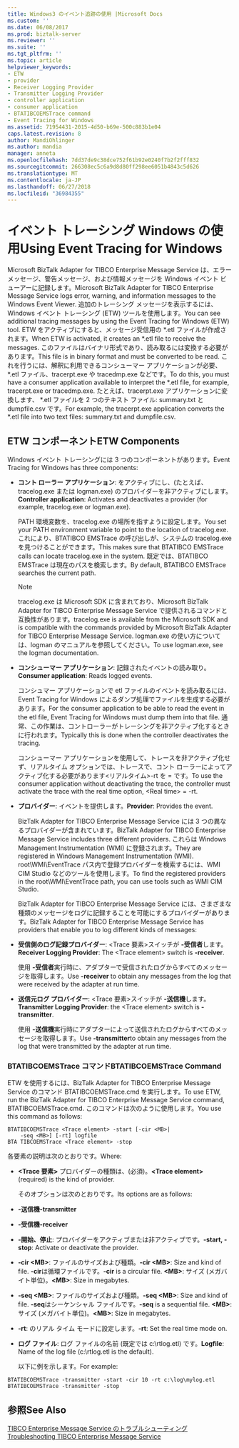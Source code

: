 ```yaml
---
title: Windows3 のイベント追跡の使用 |Microsoft Docs
ms.custom: ''
ms.date: 06/08/2017
ms.prod: biztalk-server
ms.reviewer: ''
ms.suite: ''
ms.tgt_pltfrm: ''
ms.topic: article
helpviewer_keywords:
- ETW
- provider
- Receiver Logging Provider
- Transmitter Logging Provider
- controller application
- consumer application
- BTATIBCOEMSTrace command
- Event Tracing for Windows
ms.assetid: 71954431-2015-4d50-b69e-500c883b1e04
caps.latest.revision: 8
author: MandiOhlinger
ms.author: mandia
manager: anneta
ms.openlocfilehash: 7dd37de9c38dce752f61b92e0240f7b2f2fff832
ms.sourcegitcommit: 266308ec5c6a9d8d80ff298ee6051b4843c5d626
ms.translationtype: MT
ms.contentlocale: ja-JP
ms.lasthandoff: 06/27/2018
ms.locfileid: "36984355"
---
```

# <a name="using-event-tracing-for-windows"></a><span data-ttu-id="d98c5-102">イベント トレーシング Windows の使用</span><span class="sxs-lookup"><span data-stu-id="d98c5-102">Using Event Tracing for Windows</span></span>
<span data-ttu-id="d98c5-103">Microsoft BizTalk Adapter for TIBCO Enterprise Message Service は、エラー メッセージ、警告メッセージ、および情報メッセージを Windows イベント ビューアーに記録します。</span><span class="sxs-lookup"><span data-stu-id="d98c5-103">Microsoft BizTalk Adapter for TIBCO Enterprise Message Service logs error, warning, and information messages to the Windows Event Viewer.</span></span> <span data-ttu-id="d98c5-104">追加のトレーシング メッセージを表示するには、Windows イベント トレーシング (ETW) ツールを使用します。</span><span class="sxs-lookup"><span data-stu-id="d98c5-104">You can see additional tracing messages by using the Event Tracing for Windows (ETW) tool.</span></span> <span data-ttu-id="d98c5-105">ETW をアクティブにすると、メッセージ受信用の \*.etl ファイルが作成されます。</span><span class="sxs-lookup"><span data-stu-id="d98c5-105">When ETW is activated, it creates an \*.etl file to receive the messages.</span></span> <span data-ttu-id="d98c5-106">このファイルはバイナリ形式であり、読み取るには変換する必要があります。</span><span class="sxs-lookup"><span data-stu-id="d98c5-106">This file is in binary format and must be converted to be read.</span></span> <span data-ttu-id="d98c5-107">これを行うには、解釈に利用できるコンシューマー アプリケーションが必要、 \*.etl ファイル、tracerpt.exe や tracedmp.exe などです。</span><span class="sxs-lookup"><span data-stu-id="d98c5-107">To do this, you must have a consumer application available to interpret the \*.etl file, for example, tracerpt.exe or tracedmp.exe.</span></span> <span data-ttu-id="d98c5-108">たとえば、tracerpt.exe アプリケーションに変換します、 \*.etl ファイルを 2 つのテキスト ファイル: summary.txt と dumpfile.csv です。</span><span class="sxs-lookup"><span data-stu-id="d98c5-108">For example, the tracerpt.exe application converts the \*.etl file into two text files: summary.txt and dumpfile.csv.</span></span>  
  
## <a name="etw-components"></a><span data-ttu-id="d98c5-109">ETW コンポーネント</span><span class="sxs-lookup"><span data-stu-id="d98c5-109">ETW Components</span></span>  
 <span data-ttu-id="d98c5-110">Windows イベント トレーシングには 3 つのコンポーネントがあります。</span><span class="sxs-lookup"><span data-stu-id="d98c5-110">Event Tracing for Windows has three components:</span></span>  
  
- <span data-ttu-id="d98c5-111">**コント ローラー アプリケーション**: をアクティブにし、(たとえば、tracelog.exe または logman.exe) のプロバイダーを非アクティブにします。</span><span class="sxs-lookup"><span data-stu-id="d98c5-111">**Controller application**: Activates and deactivates a provider (for example, tracelog.exe or logman.exe).</span></span>  
  
   <span data-ttu-id="d98c5-112">PATH 環境変数を、tracelog.exe の場所を指すように設定します。</span><span class="sxs-lookup"><span data-stu-id="d98c5-112">You set your PATH environment variable to point to the location of tracelog.exe.</span></span> <span data-ttu-id="d98c5-113">これにより、BTATIBCO EMSTrace の呼び出しが、システムの tracelog.exe を見つけることができます。</span><span class="sxs-lookup"><span data-stu-id="d98c5-113">This makes sure that BTATIBCO EMSTrace calls can locate tracelog.exe in the system.</span></span> <span data-ttu-id="d98c5-114">既定では、BTATIBCO EMSTrace は現在のパスを検索します。</span><span class="sxs-lookup"><span data-stu-id="d98c5-114">By default, BTATIBCO EMSTrace searches the current path.</span></span>  
  
  > [!NOTE]
  >  <span data-ttu-id="d98c5-115">tracelog.exe は Microsoft SDK に含まれており、Microsoft BizTalk Adapter for TIBCO Enterprise Message Service で提供されるコマンドと互換性があります。</span><span class="sxs-lookup"><span data-stu-id="d98c5-115">tracelog.exe is available from the Microsoft SDK and is compatible with the commands provided by Microsoft BizTalk Adapter for TIBCO Enterprise Message Service.</span></span> <span data-ttu-id="d98c5-116">logman.exe の使い方については、logman のマニュアルを参照してください。</span><span class="sxs-lookup"><span data-stu-id="d98c5-116">To use logman.exe, see the logman documentation.</span></span>  
  
- <span data-ttu-id="d98c5-117">**コンシューマー アプリケーション**: 記録されたイベントの読み取り。</span><span class="sxs-lookup"><span data-stu-id="d98c5-117">**Consumer application**: Reads logged events.</span></span>  
  
   <span data-ttu-id="d98c5-118">コンシュマー アプリケーションで etl ファイルのイベントを読み取るには、Event Tracing for Windows によるダンプ処理でファイルを生成する必要があります。</span><span class="sxs-lookup"><span data-stu-id="d98c5-118">For the consumer application to be able to read the event in the etl file, Event Tracing for Windows must dump them into that file.</span></span> <span data-ttu-id="d98c5-119">通常、この作業は、コントローラーがトレーシングを非アクティブ化するときに行われます。</span><span class="sxs-lookup"><span data-stu-id="d98c5-119">Typically this is done when the controller deactivates the tracing.</span></span>  
  
   <span data-ttu-id="d98c5-120">コンシューマー アプリケーションを使用して、トレースを非アクティブ化せず、リアルタイム オプションでは、トレースで、コント ローラーによってアクティブ化する必要があります\<リアルタイム\>-rt を = です。</span><span class="sxs-lookup"><span data-stu-id="d98c5-120">To use the consumer application without deactivating the trace, the controller must activate the trace with the real time option, \<Real time\> = -rt.</span></span>  
  
- <span data-ttu-id="d98c5-121">**プロバイダー**: イベントを提供します。</span><span class="sxs-lookup"><span data-stu-id="d98c5-121">**Provider**: Provides the event.</span></span>  
  
   <span data-ttu-id="d98c5-122">BizTalk Adapter for TIBCO Enterprise Message Service には 3 つの異なるプロバイダーが含まれています。</span><span class="sxs-lookup"><span data-stu-id="d98c5-122">BizTalk Adapter for TIBCO Enterprise Message Service includes three different providers.</span></span> <span data-ttu-id="d98c5-123">これらは Windows Management Instrumentation (WMI) に登録されます。</span><span class="sxs-lookup"><span data-stu-id="d98c5-123">They are registered in Windows Management Instrumentation (WMI).</span></span> <span data-ttu-id="d98c5-124">root\WMI\EventTrace パス内で登録プロバイダーを検索するには、WMI CIM Studio などのツールを使用します。</span><span class="sxs-lookup"><span data-stu-id="d98c5-124">To find the registered providers in the root\WMI\EventTrace path, you can use tools such as WMI CIM Studio.</span></span>  
  
  <span data-ttu-id="d98c5-125">BizTalk Adapter for TIBCO Enterprise Message Service には、さまざまな種類のメッセージをログに記録することを可能にするプロバイダーがあります。</span><span class="sxs-lookup"><span data-stu-id="d98c5-125">BizTalk Adapter for TIBCO Enterprise Message Service has providers that enable you to log different kinds of messages:</span></span>  
  
- <span data-ttu-id="d98c5-126">**受信側のログ記録プロバイダー**: \<Trace 要素\>スイッチが **-受信者**します。</span><span class="sxs-lookup"><span data-stu-id="d98c5-126">**Receiver Logging Provider**: The \<Trace element\> switch is **-receiver**.</span></span>  
  
   <span data-ttu-id="d98c5-127">使用 **-受信者**実行時に、アダプターで受信されたログからすべてのメッセージを取得します。</span><span class="sxs-lookup"><span data-stu-id="d98c5-127">Use **-receiver** to obtain any messages from the log that were received by the adapter at run time.</span></span>  
  
- <span data-ttu-id="d98c5-128">**送信元ログ プロバイダー**: \<Trace 要素\>スイッチが **-送信機**します。</span><span class="sxs-lookup"><span data-stu-id="d98c5-128">**Transmitter Logging Provider**: the \<Trace element\> switch is **-transmitter**.</span></span>  
  
   <span data-ttu-id="d98c5-129">使用 **-送信機**実行時にアダプターによって送信されたログからすべてのメッセージを取得します。</span><span class="sxs-lookup"><span data-stu-id="d98c5-129">Use **-transmitter**to obtain any messages from the log that were transmitted by the adapter at run time.</span></span>  
  
### <a name="btatibcoemstrace-command"></a><span data-ttu-id="d98c5-130">BTATIBCOEMSTrace コマンド</span><span class="sxs-lookup"><span data-stu-id="d98c5-130">BTATIBCOEMSTrace Command</span></span>  
 <span data-ttu-id="d98c5-131">ETW を使用するには、BizTalk Adapter for TIBCO Enterprise Message Service のコマンド BTATIBCOEMSTrace.cmd を実行します。</span><span class="sxs-lookup"><span data-stu-id="d98c5-131">To use ETW, run the BizTalk Adapter for TIBCO Enterprise Message Service command, BTATIBCOEMSTrace.cmd.</span></span> <span data-ttu-id="d98c5-132">このコマンドは次のように使用します。</span><span class="sxs-lookup"><span data-stu-id="d98c5-132">You use this command as follows:</span></span>  
  
```  
BTATIBCOEMSTrace <Trace element> -start [-cir <MB>|   
    -seq <MB>] [-rt] logfile  
BTA TIBCOEMSTrace <Trace element> -stop  
```  
  
 <span data-ttu-id="d98c5-133">各要素の説明は次のとおりです。</span><span class="sxs-lookup"><span data-stu-id="d98c5-133">Where:</span></span>  
  
- <span data-ttu-id="d98c5-134">**\<Trace 要素\>** プロバイダーの種類は、(必須)。</span><span class="sxs-lookup"><span data-stu-id="d98c5-134">**\<Trace element\>** (required) is the kind of provider.</span></span>  
  
  <span data-ttu-id="d98c5-135">そのオプションは次のとおりです。</span><span class="sxs-lookup"><span data-stu-id="d98c5-135">Its options are as follows:</span></span>  
  
- <span data-ttu-id="d98c5-136">**-送信機**</span><span class="sxs-lookup"><span data-stu-id="d98c5-136">**-transmitter**</span></span>  
  
- <span data-ttu-id="d98c5-137">**-受信機**</span><span class="sxs-lookup"><span data-stu-id="d98c5-137">**-receiver**</span></span>  
  
- <span data-ttu-id="d98c5-138">**-開始、停止**: プロバイダーをアクティブまたは非アクティブです。</span><span class="sxs-lookup"><span data-stu-id="d98c5-138">**-start, -stop**: Activate or deactivate the provider.</span></span>  
  
- <span data-ttu-id="d98c5-139">**-cir \<MB\>**: ファイルのサイズおよび種類。</span><span class="sxs-lookup"><span data-stu-id="d98c5-139">**-cir \<MB\>**: Size and kind of file.</span></span> <span data-ttu-id="d98c5-140">**-cir**は循環ファイルです。</span><span class="sxs-lookup"><span data-stu-id="d98c5-140">**-cir** is a circular file.</span></span> <span data-ttu-id="d98c5-141">**\<MB\>**: サイズ (メガバイト単位)。</span><span class="sxs-lookup"><span data-stu-id="d98c5-141">**\<MB\>**: Size in megabytes.</span></span>  
  
- <span data-ttu-id="d98c5-142">**-seq \<MB\>**: ファイルのサイズおよび種類。</span><span class="sxs-lookup"><span data-stu-id="d98c5-142">**-seq \<MB\>**: Size and kind of file.</span></span> <span data-ttu-id="d98c5-143">**-seq**はシーケンシャル ファイルです。</span><span class="sxs-lookup"><span data-stu-id="d98c5-143">**-seq** is a sequential file.</span></span> <span data-ttu-id="d98c5-144">**\<MB\>**: サイズ (メガバイト単位)。</span><span class="sxs-lookup"><span data-stu-id="d98c5-144">**\<MB\>**: Size in megabytes.</span></span>  
  
- <span data-ttu-id="d98c5-145">**-rt**: のリアル タイム モードに設定します。</span><span class="sxs-lookup"><span data-stu-id="d98c5-145">**-rt**: Set the real time mode on.</span></span>  
  
- <span data-ttu-id="d98c5-146">**ログ ファイル**: ログ ファイルの名前 (既定では c:\rtlog.etl) です。</span><span class="sxs-lookup"><span data-stu-id="d98c5-146">**Logfile**: Name of the log file (c:\rtlog.etl is the default).</span></span>  
  
  <span data-ttu-id="d98c5-147">以下に例を示します。</span><span class="sxs-lookup"><span data-stu-id="d98c5-147">For example:</span></span>  
  
```  
BTATIBCOEMSTrace -transmitter -start -cir 10 -rt c:\log\mylog.etl  
BTATIBCOEMSTrace -transmitter -stop  
```  
  
## <a name="see-also"></a><span data-ttu-id="d98c5-148">参照</span><span class="sxs-lookup"><span data-stu-id="d98c5-148">See Also</span></span>  
 [<span data-ttu-id="d98c5-149">TIBCO Enterprise Message Service のトラブルシューティング</span><span class="sxs-lookup"><span data-stu-id="d98c5-149">Troubleshooting TIBCO Enterprise Message Service</span></span>](../core/troubleshooting-tibco-enterprise-message-service.md)